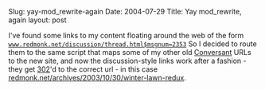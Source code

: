 Slug: yay-mod_rewrite-again
Date: 2004-07-29
Title: Yay mod_rewrite, again
layout: post

I&#39;ve found some links to my content floating around the web of the form
<code><a href="http://www.redmonk.net/discussion/thread.html$msgnum=2353">www.redmonk.net/discussion/thread.html$msgnum=2353</a></code> So I decided to route them to the same script that maps some of my other old <a href="http://free-conversant.com">Conversant</a> URLs to the new site, and now the discussion-style links work after a fashion - they get <a href="http://www.w3.org/Protocols/rfc2616/rfc2616-sec10.html#sec10.3.3">302</a>&#39;d to the correct url - in this case <a href="http://redmonk.net/archives/2003/10/30/winter-lawn-redux">redmonk.net/archives/2003/10/30/winter-lawn-redux</a>.
